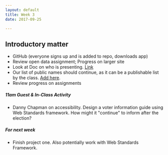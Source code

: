 ```yaml
---
layout: default
title: Week 3
date: 2017-09-25

---
```



## Introductory matter

* GitHub (everyone signs up and is added to repo, downloads app)
* Review open data assignment; Progress on larger site
* Look at Doc on who is presenting. [Link](https://docs.google.com/document/d/1OAJ9aUnOGOpoQdGYAhQdMmB9MGnQWZS3hA7caDqpt0s/edit)
* Our list of public names should continue, as it can be a publishable list by the class. [Add here](https://docs.google.com/document/d/1zVYmPPERzy-PtCRwVjiVq2YaQQgL6DIRCCJAnx02W44/edit).
* Review progress on assignments

##### 11am Guest & In-Class Activity

* Danny Chapman on accessibility. Design a voter information guide using Web Standards framework. How might it "continue" to inform after the election?

##### For next week

* Finish project one. Also potentially work with Web Standards Framework.
